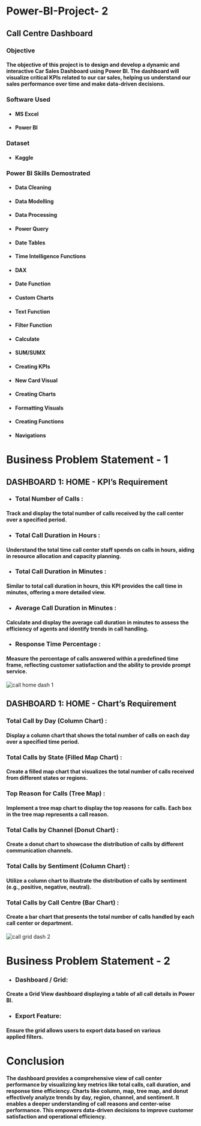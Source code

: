 # Power-BI-Project- 2


## Call Centre Dashboard

### Objective 

#### The objective of this project is to design and develop a dynamic and interactive Car Sales Dashboard using Power BI. The dashboard will visualize critical KPIs related to our car sales, helping us understand our sales performance over time and make data-driven decisions.


### Software Used 

- #### MS Excel
- #### Power BI
  
 
### Dataset 

- #### Kaggle


### Power BI Skills Demostrated 

- #### Data Cleaning
- #### Data Modelling
- #### Data Processing
- #### Power Query
- #### Date Tables
- #### Time Intelligence Functions
- #### DAX
- #### Date Function
- #### Custom Charts
- #### Text Function
- #### Filter Function
- #### Calculate
- #### SUM/SUMX
- #### Creating KPIs
- #### New Card Visual
- #### Creating Charts
- #### Formatting Visuals
- #### Creating Functions
- #### Navigations


# Business Problem Statement - 1


## DASHBOARD 1: HOME - KPI’s Requirement

- ### Total Number of Calls :

#### Track and display the total number of calls received by the call center over a specified period.

- ### Total Call Duration in Hours :

#### Understand the total time call center staff spends on calls in hours, aiding in resource allocation and capacity planning.

- ### Total Call Duration in Minutes :
  
#### Similar to total call duration in hours, this KPI provides the call time in minutes, offering a more detailed view.

- ### Average Call Duration in Minutes :
 
#### Calculate and display the average call duration in minutes to assess the efficiency of agents and identify trends in call handling.

- ### Response Time Percentage :
  
#### Measure the percentage of calls answered within a predefined time frame, reflecting customer satisfaction and the ability to provide prompt service.



![call home dash 1](https://github.com/user-attachments/assets/51dffd4b-c3cc-4c53-bb70-7c8b71f2b589)





## DASHBOARD 1: HOME - Chart’s Requirement

### Total Call by Day (Column Chart) :

#### Display a column chart that shows the total number of calls on each day over a specified time period.

### Total Calls by State (Filled Map Chart) :

#### Create a filled map chart that visualizes the total number of calls received from different states or regions.

### Top Reason for Calls (Tree Map) :

#### Implement a tree map chart to display the top reasons for calls. Each box in the tree map represents a call reason.

### Total Calls by Channel (Donut Chart) :

#### Create a donut chart to showcase the distribution of calls by different communication channels.

### Total Calls by Sentiment (Column Chart) : 

#### Utilize a column chart to illustrate the distribution of calls by sentiment (e.g., positive, negative, neutral).

### Total Calls by Call Centre (Bar Chart) :

#### Create a bar chart that presents the total number of calls handled by each call center or department.


![call grid dash 2](https://github.com/user-attachments/assets/0fc24ae0-c9e1-43ff-a4f8-3d34b1ba8007)






# Business Problem Statement - 2

- ###  Dashboard / Grid:

#### Create a Grid View dashboard displaying a table of all call details in Power BI.

- ### Export Feature:

#### Ensure the grid allows users to export data based on various applied filters.


# Conclusion 

#### The dashboard provides a comprehensive view of call center performance by visualizing key metrics like total calls, call duration, and response time efficiency. Charts like column, map, tree map, and donut effectively analyze trends by day, region, channel, and sentiment. It enables a deeper understanding of call reasons and center-wise performance. This empowers data-driven decisions to improve customer satisfaction and operational efficiency.









  













